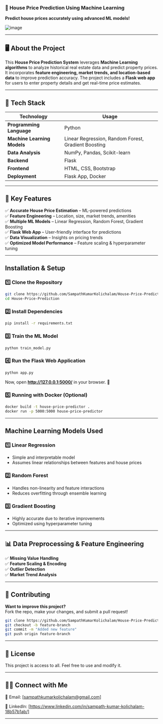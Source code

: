 ### 🏡 **House Price Prediction Using Machine Learning**  
 **Predict house prices accurately using advanced ML models!**

![image](https://github.com/user-attachments/assets/137966e9-f904-4db3-a2c9-ec1d68efb6d4)

---

## 🖥️ **About the Project**  
This **House Price Prediction System** leverages **Machine Learning algorithms** to analyze historical real estate data and predict property prices. It incorporates **feature engineering, market trends, and location-based data** to improve prediction accuracy. The project includes a **Flask web app** for users to enter property details and get real-time price estimates.

---

## 🚀 **Tech Stack**
| Technology  | Usage |
|------------|--------------------------------|
| **Programming Language** | Python |
| **Machine Learning Models** | Linear Regression, Random Forest, Gradient Boosting |
| **Data Analysis** | NumPy, Pandas, Scikit-learn |
| **Backend** | Flask |
| **Frontend** | HTML, CSS, Bootstrap |
| **Deployment** | Flask App, Docker |

---

## 🎯 **Key Features**
✅ **Accurate House Price Estimation** – ML-powered predictions  
✅ **Feature Engineering** – Location, size, market trends, amenities  
✅ **Multiple ML Models** – Linear Regression, Random Forest, Gradient Boosting  
✅ **Flask Web App** – User-friendly interface for predictions  
✅ **Data Visualization** – Insights on pricing trends  
✅ **Optimized Model Performance** – Feature scaling & hyperparameter tuning  

---

## **Installation & Setup**
### **1️⃣ Clone the Repository**
```sh
git clone https://github.com/SampathKumarKolichalam/House-Price-Prediction-Using-Machine-Learning.git
cd House-Price-Prediction
```

### **2️⃣ Install Dependencies**
```sh
pip install -r requirements.txt
```

### **3️⃣ Train the ML Model**
```sh
python train_model.py
```

### **4️⃣ Run the Flask Web Application**
```sh
python app.py
```
Now, open **http://127.0.0.1:5000/** in your browser. 🚀

### **5️⃣ Running with Docker (Optional)**
```sh
docker build -t house-price-predictor .
docker run -p 5000:5000 house-price-predictor
```

---


## **Machine Learning Models Used**
### **1️⃣ Linear Regression**
- Simple and interpretable model  
- Assumes linear relationships between features and house prices  

### **2️⃣ Random Forest**
- Handles non-linearity and feature interactions  
- Reduces overfitting through ensemble learning  

### **3️⃣ Gradient Boosting**
- Highly accurate due to iterative improvements  
- Optimized using hyperparameter tuning  

---

## 📊 **Data Preprocessing & Feature Engineering**
✅ **Missing Value Handling**  
✅ **Feature Scaling & Encoding**  
✅ **Outlier Detection**  
✅ **Market Trend Analysis**  

---

## 🤝 **Contributing**
**Want to improve this project?**  
Fork the repo, make your changes, and submit a pull request!  

```sh
git clone https://github.com/SampathKumarKolichalam/House-Price-Prediction-Using-Machine-Learning.git
git checkout -b feature-branch
git commit -m "Added new feature"
git push origin feature-branch
```

---

## 📜 **License**
This project is access to all. Feel free to use and modify it.  

---

## 👨‍💻 **Connect with Me**
📧 Email: [sampathkumarkolichalam@gmail.com]  

🔗 LinkedIn: [https://www.linkedin.com/in/sampath-kumar-kolichalam-18b57b1ab/]

---

